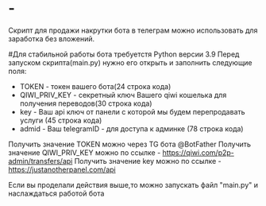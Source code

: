 # -
Скрипт для продажи накрутки бота в телеграм можно использовать для заработка без вложений.


#Для стабильной работы бота требуетстя Python версии 3.9
Перед запуском скрипта(main.py) нужно его открыть и заполнить следующие поля:

- TOKEN - токен вашего бота(24 строка кода)
- QIWI_PRIV_KEY - секретный ключ Вашего qiwi кошелька для получения переводов(30 строка кода) 
- key - Ваш api ключ от панели с которой мы будем перепродавать услуги (45 строка кода)
- admid - Ваш telegramID - для доступа к админке (78 строка кода)


Получить значение TOKEN можно через TG бота @BotFather
Получить значение QIWI_PRIV_KEY можно по ссылке - https://qiwi.com/p2p-admin/transfers/api
Получить значение key можно по ссылке - https://justanotherpanel.com/api

Если вы проделали действия выше,то можно запускать файл "main.py" и наслаждаться работой бота

